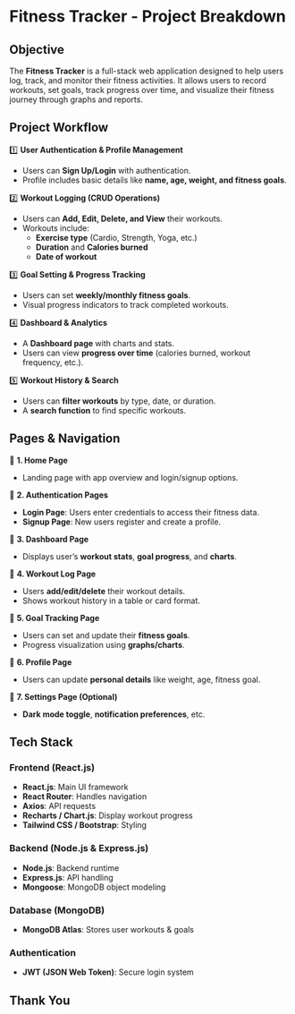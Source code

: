 
# Fitness Tracker - Project Breakdown

## Objective
The **Fitness Tracker** is a full-stack web application designed to help users log, track, and monitor their fitness activities. It allows users to record workouts, set goals, track progress over time, and visualize their fitness journey through graphs and reports.

## Project Workflow

1️⃣ **User Authentication & Profile Management**  
   - Users can **Sign Up/Login** with authentication.  
   - Profile includes basic details like **name, age, weight, and fitness goals**.  

2️⃣ **Workout Logging (CRUD Operations)**  
   - Users can **Add, Edit, Delete, and View** their workouts.  
   - Workouts include:  
     - **Exercise type** (Cardio, Strength, Yoga, etc.)  
     - **Duration** and **Calories burned**  
     - **Date of workout**  

3️⃣ **Goal Setting & Progress Tracking**  
   - Users can set **weekly/monthly fitness goals**.  
   - Visual progress indicators to track completed workouts.  

4️⃣ **Dashboard & Analytics**  
   - A **Dashboard page** with charts and stats.  
   - Users can view **progress over time** (calories burned, workout frequency, etc.).  

5️⃣ **Workout History & Search**  
   - Users can **filter workouts** by type, date, or duration.  
   - A **search function** to find specific workouts.  

## Pages & Navigation

📌 **1. Home Page**  
   - Landing page with app overview and login/signup options.

📌 **2. Authentication Pages**  
   - **Login Page**: Users enter credentials to access their fitness data.  
   - **Signup Page**: New users register and create a profile.  

📌 **3. Dashboard Page**  
   - Displays user’s **workout stats**, **goal progress**, and **charts**.  

📌 **4. Workout Log Page**  
   - Users **add/edit/delete** their workout details.  
   - Shows workout history in a table or card format.  

📌 **5. Goal Tracking Page**  
   - Users can set and update their **fitness goals**.  
   - Progress visualization using **graphs/charts**.  

📌 **6. Profile Page**  
   - Users can update **personal details** like weight, age, fitness goal.  

📌 **7. Settings Page (Optional)**  
   - **Dark mode toggle**, **notification preferences**, etc.  

## Tech Stack

### Frontend (React.js)
- **React.js**: Main UI framework  
- **React Router**: Handles navigation  
- **Axios**: API requests  
- **Recharts / Chart.js**: Display workout progress  
- **Tailwind CSS / Bootstrap**: Styling  

### Backend (Node.js & Express.js)
- **Node.js**: Backend runtime  
- **Express.js**: API handling  
- **Mongoose**: MongoDB object modeling  

### Database (MongoDB)
- **MongoDB Atlas**: Stores user workouts & goals  

### Authentication
- **JWT (JSON Web Token)**: Secure login system  


## Thank You